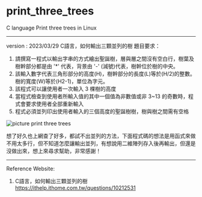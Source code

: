# print_three_trees
C language Print three trees in Linux
- - - -


version : 2023/03/29
C語言，如何輸出三顆並列的樹
題目要求：

1. 請撰寫一程式以輸出字串的方式繪出聖誕樹，層與層之間沒有空白行，樹葉及樹幹部分都是由 '*' 代表，背景由 '-' (減號)代表，樹幹位於樹的中央。
2. 該輸入數字代表三角形部分的高度(H)，樹幹部分的長度(L)等於(H/2)的整數。樹的寬度(W)等於(H2-1)，單位為字元。
3. 該程式可以讓使用者一次輸入 3 棵樹的高度
4. 當程式檢查到使用者所輸入值的其中一個值為非數值或非 3~13 的奇數時，程式會要求使用者全部重新輸入
5. 程式必須並列印出使用者輸入的三個高度的聖誕樹樹，樹與樹之間需有空格

![picture print three trees](https://ithelp.ithome.com.tw/upload/images/20230328/20159122VgGtoQ7WRR.png "Title")

想了好久也上網查了好多，都試不出並列的方法，下面程式碼的想法是用函式來做不用太多行，但不知道怎麼讓輸出並列，有想說用二維陣列存入後再輸出，但還是沒做出來，想上來尋求幫助，非常感謝！

- - - -
Reference Website:
1. C語言，如何輸出三顆並列的樹 https://ithelp.ithome.com.tw/questions/10212531
